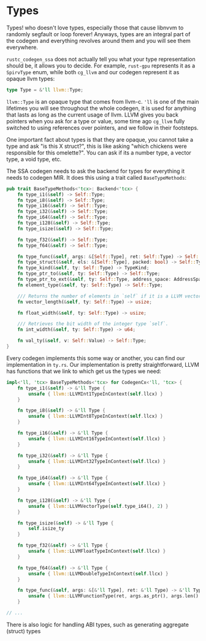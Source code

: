 # Types

Types! who doesn't love types, especially those that cause libnvvm to randomly segfault or loop forever!
Anyways, types are an integral part of the codegen and everything revolves around them and you will see them everywhere.

`rustc_codegen_ssa` does not actually tell you what your type representation should be, it allows you to decide. For
example, `rust-gpu` represents it as a `SpirvType` enum, while both `cg_llvm` and our codegen represent it as 
opaque llvm types:

```rs
type Type = &'ll llvm::Type;
```

`llvm::Type` is an opaque type that comes from llvm-c. `'ll` is one of the main lifetimes you will see
throughout the whole codegen, it is used for anything that lasts as long as the current usage of llvm. 
LLVM gives you back pointers when you ask for a type or value, some time ago `cg_llvm` fully switched to using
references over pointers, and we follow in their footsteps. 

One important fact about types is that they are opaque, you cannot take a type and ask "is this X struct?",
this is like asking "which chickens were responsible for this omelette?". You can ask if its a number type,
a vector type, a void type, etc. 

The SSA codegen needs to ask the backend for types for everything it needs to codegen MIR. It does 
this using a trait called `BaseTypeMethods`:

```rs
pub trait BaseTypeMethods<'tcx>: Backend<'tcx> {
    fn type_i1(&self) -> Self::Type;
    fn type_i8(&self) -> Self::Type;
    fn type_i16(&self) -> Self::Type;
    fn type_i32(&self) -> Self::Type;
    fn type_i64(&self) -> Self::Type;
    fn type_i128(&self) -> Self::Type;
    fn type_isize(&self) -> Self::Type;

    fn type_f32(&self) -> Self::Type;
    fn type_f64(&self) -> Self::Type;

    fn type_func(&self, args: &[Self::Type], ret: Self::Type) -> Self::Type;
    fn type_struct(&self, els: &[Self::Type], packed: bool) -> Self::Type;
    fn type_kind(&self, ty: Self::Type) -> TypeKind;
    fn type_ptr_to(&self, ty: Self::Type) -> Self::Type;
    fn type_ptr_to_ext(&self, ty: Self::Type, address_space: AddressSpace) -> Self::Type;
    fn element_type(&self, ty: Self::Type) -> Self::Type;

    /// Returns the number of elements in `self` if it is a LLVM vector type.
    fn vector_length(&self, ty: Self::Type) -> usize;

    fn float_width(&self, ty: Self::Type) -> usize;

    /// Retrieves the bit width of the integer type `self`.
    fn int_width(&self, ty: Self::Type) -> u64;

    fn val_ty(&self, v: Self::Value) -> Self::Type;
}
```

Every codegen implements this some way or another, you can find our implementation in `ty.rs`. Our
implementation is pretty straightforward, LLVM has functions that we link to which get us the types we need:

```rs
impl<'ll, 'tcx> BaseTypeMethods<'tcx> for CodegenCx<'ll, 'tcx> {
    fn type_i1(&self) -> &'ll Type {
        unsafe { llvm::LLVMInt1TypeInContext(self.llcx) }
    }

    fn type_i8(&self) -> &'ll Type {
        unsafe { llvm::LLVMInt8TypeInContext(self.llcx) }
    }

    fn type_i16(&self) -> &'ll Type {
        unsafe { llvm::LLVMInt16TypeInContext(self.llcx) }
    }

    fn type_i32(&self) -> &'ll Type {
        unsafe { llvm::LLVMInt32TypeInContext(self.llcx) }
    }

    fn type_i64(&self) -> &'ll Type {
        unsafe { llvm::LLVMInt64TypeInContext(self.llcx) }
    }

    fn type_i128(&self) -> &'ll Type {
        unsafe { llvm::LLVMVectorType(self.type_i64(), 2) }
    }

    fn type_isize(&self) -> &'ll Type {
        self.isize_ty
    }

    fn type_f32(&self) -> &'ll Type {
        unsafe { llvm::LLVMFloatTypeInContext(self.llcx) }
    }

    fn type_f64(&self) -> &'ll Type {
        unsafe { llvm::LLVMDoubleTypeInContext(self.llcx) }
    }

    fn type_func(&self, args: &[&'ll Type], ret: &'ll Type) -> &'ll Type {
        unsafe { llvm::LLVMFunctionType(ret, args.as_ptr(), args.len() as c_uint, False) }
    }

// ...
```

There is also logic for handling ABI types, such as generating aggregate (struct) types 
